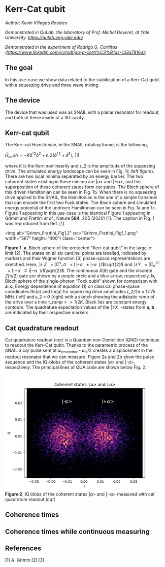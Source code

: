 # Kerr-Cat qubit
*Author: Kevin Villegas Rosales*

_Demonstrated in QuLab, the laboratory of Prof. Michel Devoret, at Yale University. https://qulab.eng.yale.edu/_

_Demonstrated in the experiment of Rodrigo G. Cortiñas (https://www.linkedin.com/in/rodrigo-g-corti%C3%B1as-133a78164/)_


## The goal

In this use-case we show data related to the stabilization of a Kerr-Cat qubit with
a squeezing drive and three wave mixing.

## The device
The device that was used was as SNAIL with a planar resonator for readout, and
both of these inside of a 3D cavity.

## Kerr-cat qubit

The Kerr-cat Hamiltonian, in the SNAIL rotating frame, is the following, 

$\hat{H}_{cat}/\hbar = -K\hat{a}^{\dagger2}\hat{a}^{2} + \epsilon\_{2}(\hat{a}^{\dagger2}+\hat{a}^{2})$, (1) 


where $K$ is the Kerr-nonlinearity and $\epsilon\_{2}$ is the amplitude of the squeezing drive.
The simulated energy landscape can be seen in Fig. 1c (left figure). There are two local minima
separated by an energy barrier. The two coherent states existing in these minima are |$\alpha$> and
|$-\alpha$>, and the superposition of these coherent states form cat states. The Bloch sphere of this 
driven Hamiltonian can be seen in Fig. 1b. When there is no squeezing drive applied to the SNAIL, the
Hamiltonian is the one of a simple transmon that can encode the first two Fock states. The Bloch
sphere and simulated energy potential of the undriven Hamiltonian can be seen in Fig. 1a and 1c. Figure
1 appearing in this use-case is the identical Figure 1 appearing in Grimm and Frattini *et al.*, Nature **584**, 205 (2020) [1].
The caption in Fig. 1 was reproduced from Ref. [1].

<img alt="Grimm_Frattini_Fig1_1" src="Grimm_Frattini_Fig1_1.png" width="567" height="400"/ class="center">

**Figure 1**. **a**, Bloch sphere of the protected "Kerr-cat qubit" in the large-$\alpha$ limit [2]. The
states on all six cardinal points are labelled, indicated by markers and their Wigner function [3] phase-space
representations are sketched. Here, |$\pm$ $Z$ $\>$ = |$C^{\pm}\_{\alpha}$ $\>$ = (|+$\alpha$ $\>$ $\pm$ |-$\alpha$ $\>$)/$\sqrt{2}$
and |$\pm Y$ $\>$ = |$C^{\mp i}_{\alpha}$ $\>$ = (|$+\alpha$ $\>$ $\mp$ $i$|$-\alpha$ $\>$)/$\sqrt{2}$. The continuous $X(\theta)$ gate
and the discrete $Z(\pi/2)$ gate are shown by a purple circle and a blue arrow, respectively. **b**, Bloch sphere
of the single-photon "Fock qubit" shown for comparison with **a**. **c**, Energy dependence of equation (1) on classical
phase-space coordinates Re(a) and Im(a) for squeezing drive amplitudes $\epsilon\_{2}/2\pi$ = 17.75 MHz (left)
and $\epsilon\_{2}$ = 0 (right) with a sketch showing the adiabatic ramp of the drive over a time $\tau\_{ramp} >> 1/2K$. Black
lies are constant energy contours. The quadrature expectation values of the |$\pm X$ $\>$-states from **a**, **b** are 
indicated by their respective markers.

## Cat quadrature readout

Cat quadrature readout (cqr) is a Quantum non-Demolition (QND) technique to readout the Kerr-Cat qubit.
Thanks to the parametric process of the SNAIL a cqr pulse sent at $\omega_{resonator}$ - $\omega_{s}/2$ creates a
displacement in the readout resonator that we can measure. Figure 2a and 2b show the pulse sequence and the IQ-blobs
of the coherent states |$\alpha$> and |-$\alpha$>, respectively. The principal lines of QUA code are shown below Fig. 2.

![Figure_2a](Figure_2a_IQblobs.png)
**Figure 2**, IQ blobs of the coherent states |$\alpha$> and |$-\alpha$> measured with cat quadrature readout (cqr).

## Coherence times

## Coherence times while continuous measuring

## References

[1] A. Grimm
[2]
[3]
